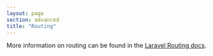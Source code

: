 ```yaml
---
layout: page
section: advanced
title: "Routing"
---
```


More information on routing can be found in the [Laravel Routing docs](https://laravel.com/docs/routing).